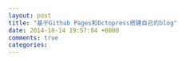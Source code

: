 ```yaml
---
layout: post
title: "基于Github Pages和Octopress搭建自己的blog"
date: 2014-10-14 19:57:04 +0800
comments: true
categories: 
---
```

